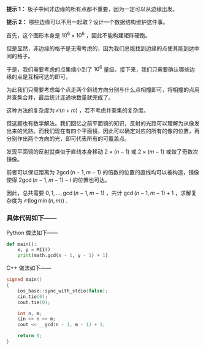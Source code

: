 **提示 1：** 板子中间非边缘的所有点都不重要，因为一定可以从边缘出发。

**提示 2：** 哪些边缘可以不用一起取？设计一个数据结构维护这件事。

首先，这个图形本身是 $10^6\times 10^6$ ，因此不能构建矩阵硬跑。

但是显然，非边缘的格子是无需考虑的，因为我们总能找到边缘的点使其能到达中间的格子。

于是，我们需要考虑的点集缩小到了 $10^6$ 量级。接下来，我们只需要确认哪些边缘的点是互相可达的即可。

为此我们只需要考虑每个点走两个斜线方向分别与什么点相撞即可，将相撞的点用并查集合并，最后统计连通块数量就完成了。

这种方法的复杂度为 $\mathcal{O}(n+m)$ ，若不考虑并查集的复杂度。

但这题也有数学解法。我们回忆之前平面镜的知识，反射的光路可以理解为从像发出来的光路。而我们现在有四个平面镜，因此可以确定对应的所有的像的位置，再分别作出两个方向的光，即可代表所有的可覆盖点。

发现平面镜的反射就类似于直线本身移动 $2\times(n-1)$ 或 $2\times(m-1)$ 或做了奇数次镜像。

前者可以保证距离为 $2\gcd(n-1, m-1)$ 的倍数的位置的直线均可以被构造，镜像使得 $2\gcd(n-1,m-1)-i$ 的位置也可达。

因此，总共需要 $0,1,\dots,\gcd(n-1, m-1)$ ，共计 $\gcd(n-1, m-1)+1$ ，求解复杂度为 $\mathcal{O}(\log \min(n, m))$ .

### 具体代码如下——

Python 做法如下——

```Python []
def main():
    x, y = MII()
    print(math.gcd(x - 1, y - 1) + 1)
```

C++ 做法如下——

```cpp []
signed main()
{
    ios_base::sync_with_stdio(false);
    cin.tie(0);
    cout.tie(0);

    int n, m;
    cin >> n >> m;
    cout << __gcd(n - 1, m - 1) + 1;

    return 0;
}
```
